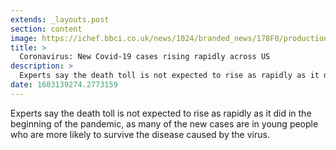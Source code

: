 ```yaml
--- 
extends: _layouts.post 
section: content 
image: https://ichef.bbci.co.uk/news/1024/branded_news/178F0/production/_114969469_gettyimages-1280421817.jpg 
title: > 
  Coronavirus: New Covid-19 cases rising rapidly across US 
description: > 
  Experts say the death toll is not expected to rise as rapidly as it did in the beginning of the pandemic, as many of the new cases are in young people who are more likely to survive the disease caused by the virus. 
date: 1603139274.2773159 
--- 
```

<div><p>Experts say the death toll is not expected to rise as rapidly as it did in the beginning of the pandemic, as many of the new cases are in young people who are more likely to survive the disease caused by the virus.</p></div>
